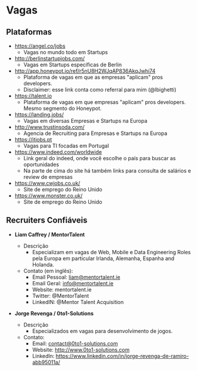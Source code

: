 # Vagas

## Plataformas

- https://angel.co/jobs
    - Vagas no mundo todo em Startups
- http://berlinstartupjobs.com/
    - Vagas em Startups específicas de Berlin
- http://app.honeypot.io/ref/r5nU8H2WJqAP836AkqJwhi74
    - Plataforma de vagas em que as empresas "aplicam" pros developers.
    - Disclaimer: esse link conta como referral para mim (@lbighetti)
- https://talent.io
    - Plataforma de vagas em que empresas "aplicam" pros developers. Mesmo segmento do Honeypot.
- https://landing.jobs/
    - Vagas em diversas Empresas e Startups na Europa
- http://www.trustinsoda.com/
    - Agencia de Recruiting para Empresas e Startups na Europa
- https://itjobs.pt
    - Vagas para TI focadas em Portugal
- https://www.indeed.com/worldwide
    - Link geral do indeed, onde você escolhe o país para buscar as oportunidades
    - Na parte de cima do site há também links para consulta de salários e review de empresas
- https://www.cwjobs.co.uk/
    - Site de emprego do Reino Unido
- https://www.monster.co.uk/
    - Site de emprego do Reino Unido

## Recruiters Confiáveis

- **Liam Caffrey / MentorTalent**
    - Descrição
        - Especializam em vagas de Web, Mobile e Data Engineering Roles pela Europa em particular Irlanda, Alemanha, Espanha and Holanda.
    - Contato (em inglês):
        - Email Pessoal: liam@mentortalent.ie
        - Email Geral: info@mentortalent.ie
        - Website: mentortalent.ie
        - Twitter: @MentorTalent
        - LinkedIN: @Mentor Talent Acquisition

- **Jorge Revenga / 0to1-Solutions**
    - Descrição
        - Especializados em vagas para desenvolvimento de jogos.
    - Contato:
        - Email: contact@0to1-solutions.com
        - Website: http://www.0to1-solutions.com
        - LinkedIn: https://www.linkedin.com/in/jorge-revenga-de-ramiro-abb95011a/

